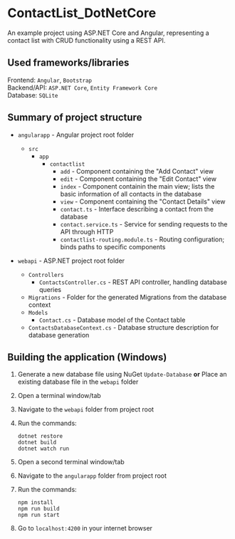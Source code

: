 # ContactList_DotNetCore

An example project using ASP.NET Core and Angular, representing a contact list with CRUD functionality using a REST API.

## Used frameworks/libraries

Frontend: `Angular`, `Bootstrap`    
Backend/API: `ASP.NET Core`, `Entity Framework Core`  
Database: `SQLite`  

## Summary of project structure

- `angularapp` - Angular project root folder
  - `src`
    - `app`
	  - `contactlist`
	    - `add` - Component containing the "Add Contact" view
		- `edit` - Component containing the "Edit Contact" view
		- `index` - Component containin the main view; lists the basic information of all contacts in the database
		- `view` - Component containing the "Contact Details" view
		- `contact.ts` - Interface describing a contact from the database
		- `contact.service.ts` - Service for sending requests to the API through HTTP
		- `contactlist-routing.module.ts` - Routing configuration; binds paths to specific components

- `webapi` - ASP.NET project root folder
  - `Controllers`
    - `ContactsController.cs` - REST API controller, handling database queries
  - `Migrations` - Folder for the generated Migrations from the database context
  - `Models`
    - `Contact.cs` - Database model of the Contact table
  - `ContactsDatabaseContext.cs` - Database structure description for database generation
  
## Building the application (Windows)

1. Generate a new database file using NuGet `Update-Database` __or__ Place an existing database file in the `webapi` folder
2. Open a terminal window/tab
3. Navigate to the `webapi` folder from project root
4. Run the commands:  

	```
	dotnet restore
	dotnet build
	dotnet watch run
	```

5. Open a second terminal window/tab
6. Navigate to the `angularapp` folder from project root
7. Run the commands:  

	```
	npm install 
	npm run build
	npm run start
	```
	
8. Go to `localhost:4200` in your internet browser
	
